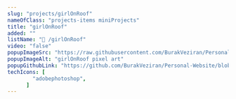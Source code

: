 ```yaml
---
slug: "projects/girlOnRoof"
nameOfClass: "projects-items miniProjects"
title: "girlOnRoof"
added: ""
listName: "🎨 /girlOnRoof"
video: "false"
popupImageSrc: "https://raw.githubusercontent.com/BurakVeziran/Personal-Website/main/static/girlOnRoof.png"
popupImageAlt: "girlOnRoof pixel art"
popupGithubLink: "https://github.com/BurakVeziran/Personal-Website/blob/main/static/girlOnRoof.png"
techIcons: [
        "adobephotoshop",
      ]
---
```

